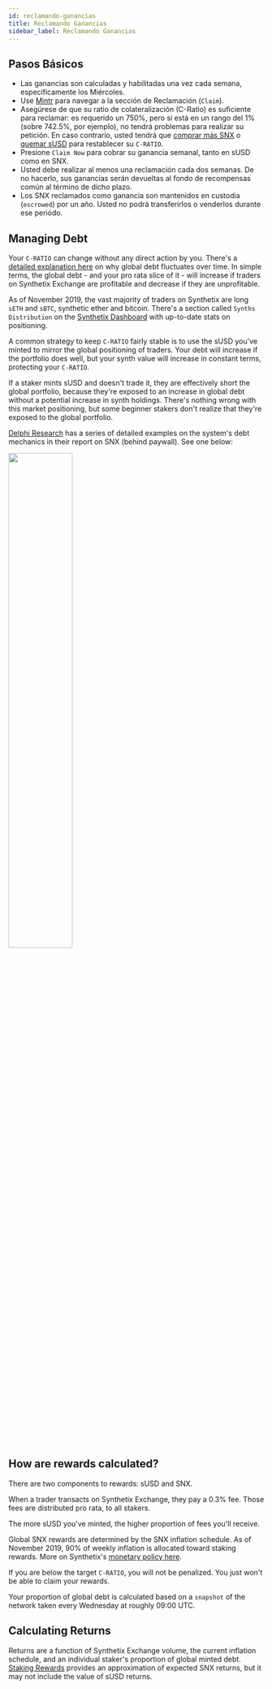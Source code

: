 ```yaml
---
id: reclamando-ganancias
title: Reclamando Ganancias
sidebar_label: Reclamando Ganancias
---
```


## Pasos Básicos
- Las ganancias son calculadas y habilitadas una vez cada semana, específicamente los Miércoles.
- Use <a class="link" target="_blank" href="https://beta.mintr.synthetix.io/">Mintr</a> para navegar a la sección de Reclamación (`Claim`).
- Asegúrese de que su ratio de colateralización (C-Ratio) es suficiente para reclamar: es requerido un 750%, pero si está en un rango del 1% (sobre 742.5%, por ejemplo), no tendrá problemas para realizar su petición. En caso contrario, usted tendrá que <a href="/docs/buying-snx" class="link"> comprar más SNX</a> o <a href="/docs/transferring-snx#burning-susd" class="link">quemar sUSD</a> para restablecer su `C-RATIO`.
- Presione `Claim Now` para cobrar su ganancia semanal, tanto en sUSD como en SNX.
- Usted debe realizar al menos una reclamación cada dos semanas. De no hacerlo, sus ganancias serán devueltas al fondo de recompensas común al término de dicho plazo.
- Los SNX reclamados como ganancia son mantenidos en custodia (`escrowed`) por un año. Usted no podrá transferirlos o venderlos durante ese periódo.


## Managing Debt
Your `C-RATIO` can change without any direct action by you. There's a <a href="https://help.synthetix.io/hc/en-us/articles/360023174973-Why-does-my-total-sUSD-debt-fluctuate-over-time-" target="_blank" class="link">detailed explanation here</a> on why global debt fluctuates over time. In simple terms, the global debt - and your pro rata slice of it - will increase if traders on Synthetix Exchange are profitable and decrease if they are unprofitable.

As of November 2019, the vast majority of traders on Synthetix are long `sETH` and `sBTC`, synthetic ether and bitcoin. There's a section called `Synths Distribution` on the <a href="https://dashboard.synthetix.io/" class="link" target="_blank">Synthetix Dashboard</a> with up-to-date stats on positioning. 

A common strategy to keep `C-RATIO` fairly stable is to use the sUSD you've minted to mirror the global positioning of traders. Your debt will increase if the portfolio does well, but your synth value will increase in constant terms, protecting your `C-RATIO`.

If a staker mints sUSD and doesn't trade it, they are effectively short the global portfolio, because they're exposed to an increase in global debt without a potential increase in synth holdings. There's nothing wrong with this market positioning, but some beginner stakers don't realize that they're exposed to the global portfolio.

<a href="https://www.delphidigital.io/research" target="_blank" class="link">Delphi Research</a> has a series of detailed examples on the system's debt mechanics in their report on SNX (behind paywall). See one below:

<img src="assets/debt-example.png" width="50%">


## How are rewards calculated?
There are two components to rewards: sUSD and SNX.

When a trader transacts on Synthetix Exchange, they pay a 0.3% fee. Those fees are distributed pro rata, to all stakers.

The more sUSD you've minted, the higher proportion of fees you'll receive. 

Global SNX rewards are determined by the SNX inflation schedule. As of November 2019, 90% of weekly inflation is allocated toward staking rewards. More on Synthetix's <a class="link" target="_blank" href="https://blog.synthetix.io/synthetix-monetary-policy-changes/">monetary policy here</a>. 

If you are below the target `C-RATIO`, you will not be penalized. You just won't be able to claim your rewards.

Your proportion of global debt is calculated based on a `snapshot` of the network taken every Wednesday at roughly 09:00 UTC.

## Calculating Returns
Returns are a function of Synthetix Exchange volume, the current inflation schedule, and an individual staker's proportion of global minted debt. <a href="https://www.stakingrewards.com/asset/synthetix-network-token" class="link" target="_blank">Staking Rewards</a> provides an approximation of expected SNX returns, but it may not include the value of sUSD returns.


